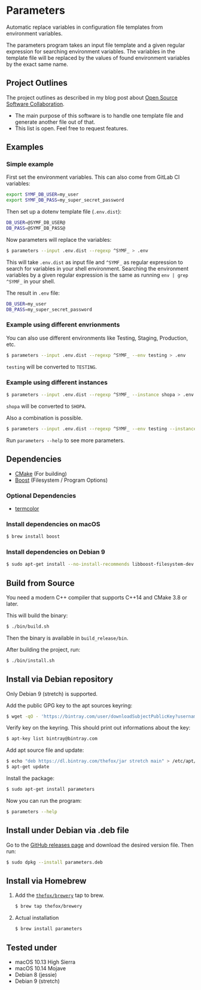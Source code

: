 # Parameters

Automatic replace variables in configuration file templates from environment variables.

The parameters program takes an input file template and a given regular expression for searching environment variables. The variables in the template file will be replaced by the values of found environment variables by the exact same name.

## Project Outlines

The project outlines as described in my blog post about [Open Source Software Collaboration](https://blog.fox21.at/2019/02/21/open-source-software-collaboration.html).

- The main purpose of this software is to handle one template file and generate another file out of that.
- This list is open. Feel free to request features.

## Examples

### Simple example

First set the environment variables. This can also come from GitLab CI variables:

```bash
export SYMF_DB_USER=my_user
export SYMF_DB_PASS=my_super_secret_password
```

Then set up a dotenv template file (`.env.dist`):

```bash
DB_USER=@SYMF_DB_USER@
DB_PASS=@SYMF_DB_PASS@
```

Now parameters will replace the variables:

```bash
$ parameters --input .env.dist --regexp ^SYMF_ > .env
```

This will take `.env.dist` as input file and `^SYMF_` as regular expression to search for variables in your shell environment. Searching the environment variables by a given regular expression is the same as running `env | grep ^SYMF_` in your shell.

The result in `.env` file:

```bash
DB_USER=my_user
DB_PASS=my_super_secret_password
```

### Example using different envrionments

You can also use different environments like Testing, Staging, Production, etc.

```bash
$ parameters --input .env.dist --regexp ^SYMF_ --env testing > .env
```

`testing` will be converted to `TESTING`.

### Example using different instances

```bash
$ parameters --input .env.dist --regexp ^SYMF_ --instance shopa > .env
```

`shopa` will be converted to `SHOPA`.

Also a combination is possible.

```bash
$ parameters --input .env.dist --regexp ^SYMF_ --env testing --instance shopa > .env
```

Run `parameters --help` to see more parameters.

## Dependencies

- [CMake](https://cmake.org/) (For building)
- [Boost](https://www.boost.org/) (Filesystem / Program Options)

### Optional Dependencies

- [termcolor](https://github.com/ikalnytskyi/termcolor)

### Install dependencies on macOS

```bash
$ brew install boost
```

### Install dependencies on Debian 9

```bash
$ sudo apt-get install --no-install-recommends libboost-filesystem-dev libboost-program-options-dev
```

## Build from Source

You need a modern C++ compiler that supports C++14 and CMake 3.8 or later.

This will build the binary:

```bash
$ ./bin/build.sh
```

Then the binary is available in `build_release/bin`.

After building the project, run:

```bash
$ ./bin/install.sh
```

## Install via Debian repository

Only Debian 9 (stretch) is supported.

Add the public GPG key to the apt sources keyring:

```bash
$ wget -qO - 'https://bintray.com/user/downloadSubjectPublicKey?username=bintray' | sudo apt-key add -
```

Verify key on the keyring. This should print out informations about the key:

```bash
$ apt-key list bintray@bintray.com
```

Add apt source file and update:

```bash
$ echo "deb https://dl.bintray.com/thefox/jar stretch main" > /etc/apt/sources.list.d/fox21at.list
$ apt-get update
```

Install the package:

```bash
$ sudo apt-get install parameters
```

Now you can run the program:

```bash
$ parameters --help
```

## Install under Debian via .deb file

Go to the [GitHub releases page](https://github.com/TheFox/parameters/releases) and download the desired version file. Then run:

```bash
$ sudo dpkg --install parameters.deb
```

## Install via Homebrew

1. Add the [`thefox/brewery`](https://github.com/TheFox/homebrew-brewery) tap to brew.

	```bash
	$ brew tap thefox/brewery
	```

2. Actual installation

	```bash
	$ brew install parameters
	```

## Tested under

- macOS 10.13 High Sierra
- macOS 10.14 Mojave
- Debian 8 (jessie)
- Debian 9 (stretch)
